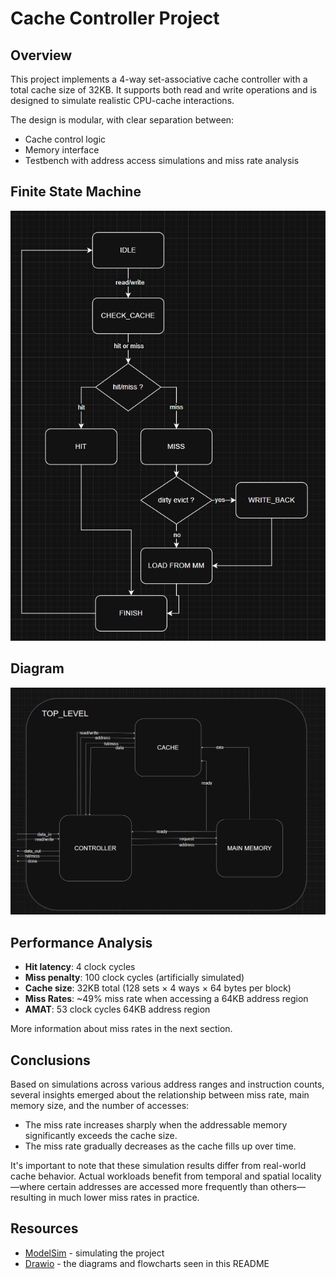 # Cache Controller Project

## Overview

This project implements a 4-way set-associative cache controller with a total cache size of 32KB. It supports both read and write operations and is designed to simulate realistic CPU-cache interactions.

The design is modular, with clear separation between:

- Cache control logic  
- Memory interface  
- Testbench with address access simulations and miss rate analysis  

## Finite State Machine

![FSM Diagram](images/flowchart.png)

## Diagram

![Cache Structure Diagram](images/block_diagram.png)

## Performance Analysis

- **Hit latency**: 4 clock cycles  
- **Miss penalty**: 100 clock cycles (artificially simulated)  
- **Cache size**: 32KB total (128 sets × 4 ways × 64 bytes per block)  
- **Miss Rates**: ~49% miss rate when accessing a 64KB address region
- **AMAT**: 53 clock cycles 64KB address region    

More information about miss rates in the next section.

## Conclusions

Based on simulations across various address ranges and instruction counts, several insights emerged about the relationship between miss rate, main memory size, and the number of accesses:

- The miss rate increases sharply when the addressable memory significantly exceeds the cache size.
- The miss rate gradually decreases as the cache fills up over time.

It's important to note that these simulation results differ from real-world cache behavior. Actual workloads benefit from temporal and spatial locality—where certain addresses are accessed more frequently than others—resulting in much lower miss rates in practice.

## Resources

- [ModelSim](https://www.intel.com/content/www/us/en/software-kit/750368/modelsim-intel-fpgas-standard-edition-software-version-18-1.html) - simulating the project
- [Drawio](https://www.drawio.com) - the diagrams and flowcharts seen in this README
